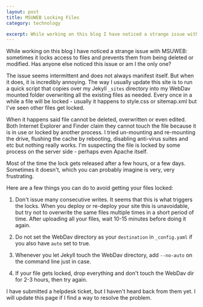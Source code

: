 ```yaml
---
layout: post
title: MSUWEB Locking Files 
category: technology

excerpt: While working on this blog I have noticed a strange issue with MSUWEB - sometimes it locks access to files and prevents them from being deleted or modified. Has anyone else noticed this issue or am I the only one?
---
```


While working on this blog I have noticed a strange issue with MSUWEB: sometimes it locks access to files and prevents them from being deleted or modified. Has anyone else noticed this issue or am I the only one?

The issue seems intermittent and does not always manifest itself. But when it does, it is incredibly annoying. The way I usually update this site is to run a quick script that copies over my Jekyll `_sites` directory into my WebDav mounted folder overwriting all the existing files as needed. Every once in a while a file will be locked - usually it happens to style.css or sitemap.xml but I've seen other files get locked.

When it happens said file cannot be deleted, overwritten or even edited. Both Internet Explorer and Finder claim they cannot touch the file because it is in use or locked by another process. I tried un-mounting and re-mounting the drive, flushing the cache by rebooting, disabling anti-virus suites and etc but nothing really works. I'm suspecting the file is locked by some process on the server side - perhaps even Apache itself.

Most of the time the lock gets released after a few hours, or a few days. Sometimes it doesn't, which you can probably imagine is very, very frustrating.

Here are a few things you can do to avoid getting your files locked:

1. Don't issue many consecutive writes. It seems that this is what triggers the locks. When you deploy or re-deploy your site this is unavoidable, but try not to overwrite the same files multiple times in a short period of time. After uploading all your files, wait 10-15 minutes before doing it again.

1. Do not set the WebDav directory as your `destination` in `_config.yaml` if you also have `auto` set to true.

1. Whenever you let Jekyll touch the WebDav directory, add `--no-auto` on the command line just in case.

1. If your file gets locked, drop everything and don't touch the WebDav dir for 2-3 hours, then try again.

I have submitted a helpdesk ticket, but I haven't heard back from them yet. I will update this page if I find a way to resolve the problem.
